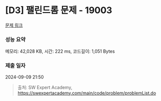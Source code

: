 # [D3] 팰린드롬 문제 - 19003 

[문제 링크](https://swexpertacademy.com/main/code/problem/problemDetail.do?contestProbId=AYtrCJQaDb4DFAR-) 

### 성능 요약

메모리: 42,028 KB, 시간: 222 ms, 코드길이: 1,051 Bytes

### 제출 일자

2024-09-09 21:50



> 출처: SW Expert Academy, https://swexpertacademy.com/main/code/problem/problemList.do